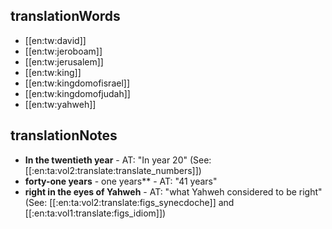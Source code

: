 ## translationWords

* [[en:tw:david]]
* [[en:tw:jeroboam]]
* [[en:tw:jerusalem]]
* [[en:tw:king]]
* [[en:tw:kingdomofisrael]]
* [[en:tw:kingdomofjudah]]
* [[en:tw:yahweh]]

## translationNotes

* **In the twentieth year** - AT: "In year 20" (See: [[:en:ta:vol2:translate:translate_numbers]])
* **forty-one years** - one years** - AT: "41 years"
* **right in the eyes of Yahweh** - AT: "what Yahweh considered to be right" (See: [[:en:ta:vol2:translate:figs_synecdoche]] and [[:en:ta:vol1:translate:figs_idiom]])
